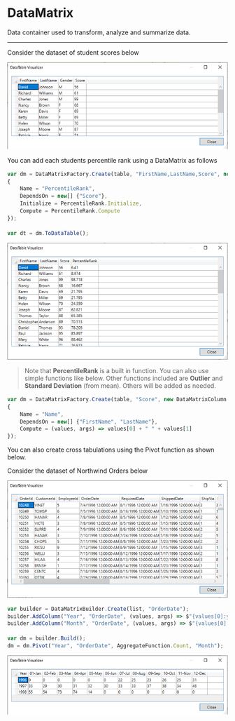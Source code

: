 # DataMatrix
Data container used to transform, analyze and summarize data.

---
Consider the dataset of student scores below

![Students scores](images/sudents.png)

You can add each students percentile rank using a DataMatrix as follows

```javascript
var dm = DataMatrixFactory.Create(table, "FirstName,LastName,Score", new DataMatrixColumn
{
    Name = "PercentileRank",
    DependsOn = new[] {"Score"},
    Initialize = PercentileRank.Initialize,
    Compute = PercentileRank.Compute
});

var dt = dm.ToDataTable();
```
![Students scores](images/sudents_rank.png)

> Note that **PercentileRank** is a built in function. You can also use simple functions like below.
> Other functions included are **Outlier** and **Standard Deviation** (from mean). Others will be added as needed.

```javascript
var dm = DataMatrixFactory.Create(table, "Score", new DataMatrixColumn
{
    Name = "Name",
    DependsOn = new[] {"FirstName", "LastName"},
    Compute = (values, args) => values[0] + " " + values[1]
});
```

You can also create cross tabulations using the Pivot function as shown below.

Consider the dataset of Northwind Orders below

![Northwind Orders](images/orders.png)

```javascript
var builder = DataMatrixBuilder.Create(list, "OrderDate");
builder.AddColumn("Year", "OrderDate", (values, args) => $"{values[0]:yyyy}");
builder.AddColumn("Month", "OrderDate", (values, args) => $"{values[0]:MM-MMM}");

var dm = builder.Build();
dm = dm.Pivot("Year", "OrderDate", AggregateFunction.Count, "Month");
```
![Northwind Orders](images/orders_by_year.png)
